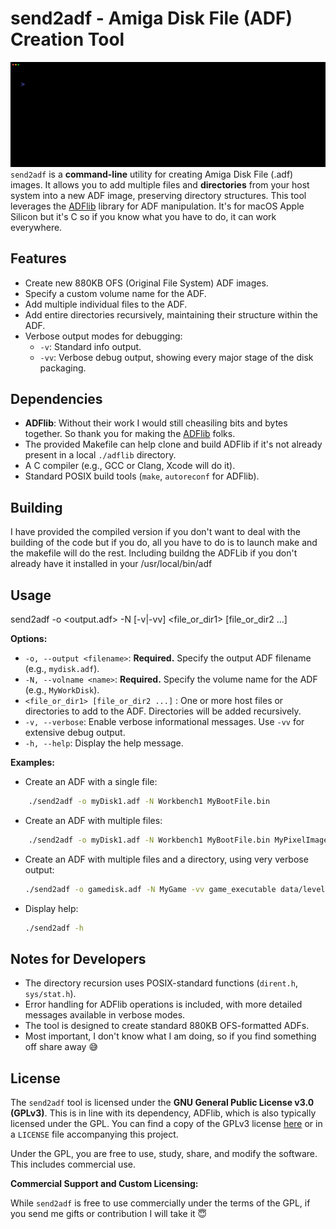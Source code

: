 # send2adf - Amiga Disk File (ADF) Creation Tool

![](demo_usage.gif)
`send2adf` is a **command-line** utility for creating Amiga Disk File (.adf) images. It allows you to add multiple files and **directories** from your host system into a new ADF image, preserving directory structures. This tool leverages the [ADFlib](https://github.com/lclevy/ADFlib) library for ADF manipulation. It's for macOS Apple Silicon but it's C so if you know what you have to do, it can work everywhere.

## Features

* Create new 880KB OFS (Original File System) ADF images.
* Specify a custom volume name for the ADF.
* Add multiple individual files to the ADF.
* Add entire directories recursively, maintaining their structure within the ADF.
* Verbose output modes for debugging:
    * `-v`: Standard info output.
    * `-vv`: Verbose debug output, showing every major stage of the disk packaging.

## Dependencies

* **ADFlib**: Without their work I would still cheasiling bits and bytes together. So thank you for  making the [ADFlib](https://github.com/lclevy/ADFlib) folks.
* The provided Makefile can help clone and build ADFlib if it's not already present in a local `./adflib` directory.
* A C compiler (e.g., GCC or Clang, Xcode will do it).
* Standard POSIX build tools (`make`, `autoreconf` for ADFlib).

## Building

I have provided the compiled version if you don't want to deal with the building of the code but if you do, all you have to do is to launch make and the makefile will do the rest. Including buildng the ADFLib if you don't already have it installed in your /usr/local/bin/adf

## Usage


send2adf -o <output.adf> -N  [-v|-vv] <file_or_dir1> [file_or_dir2 ...]


**Options:**

* `-o, --output <filename>`: **Required.** Specify the output ADF filename (e.g., `mydisk.adf`).
* `-N, --volname <name>`: **Required.** Specify the volume name for the ADF (e.g., `MyWorkDisk`).
* `<file_or_dir1> [file_or_dir2 ...]` : One or more host files or directories to add to the ADF. Directories will be added recursively.
* `-v, --verbose`: Enable verbose informational messages. Use `-vv` for extensive debug output.
* `-h, --help`: Display the help message.

**Examples:**

* Create an ADF with a single file:
```bash
    ./send2adf -o myDisk1.adf -N Workbench1 MyBootFile.bin
```

* Create an ADF with multiple files:
```bash
    ./send2adf -o myDisk1.adf -N Workbench1 MyBootFile.bin MyPixelImage.iff
```

* Create an ADF with multiple files and a directory, using very verbose output:
    ```bash
    ./send2adf -o gamedisk.adf -N MyGame -vv game_executable data/level1.dat assets_folder
    ```

* Display help:
    ```bash
    ./send2adf -h
    ```

## Notes for Developers

* The directory recursion uses POSIX-standard functions (`dirent.h`, `sys/stat.h`).
* Error handling for ADFlib operations is included, with more detailed messages available in verbose modes.
* The tool is designed to create standard 880KB OFS-formatted ADFs.
* Most important, I don't know what I am doing, so if you find something off share away 😅

## License

The `send2adf` tool is licensed under the **GNU General Public License v3.0 (GPLv3)**. This is in line with its dependency, ADFlib, which is also typically licensed under the GPL. You can find a copy of the GPLv3 license [here](https://www.gnu.org/licenses/gpl-3.0.en.html) or in a `LICENSE` file accompanying this project.

Under the GPL, you are free to use, study, share, and modify the software. This includes commercial use.

**Commercial Support and Custom Licensing:**

While `send2adf` is free to use commercially under the terms of the GPL, if you send me gifts or contribution I will take it 😇

